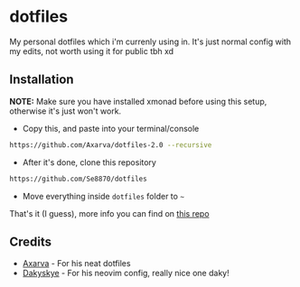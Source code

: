 # dotfiles
My personal dotfiles which i'm currenly using in.
It's just normal config with my edits, not worth using it for public tbh xd

## Installation
**NOTE:** Make sure you have installed xmonad before using this setup, otherwise it's just won't work.

* Copy this, and paste into your terminal/console
```bash
https://github.com/Axarva/dotfiles-2.0 --recursive
```
* After it's done, clone this repository
```bash
https://github.com/Se8870/dotfiles
```
* Move everything inside `dotfiles` folder to `~`

That's it (I guess), more info you can find on [this repo](https://github.com/Axarva/dotfiles-2.0)

## Credits
* [Axarva](https://github.com/Axarva/) - For his neat dotfiles
* [Dakyskye](https://github.com/dakyskye/) - For his neovim config, really nice one daky!

